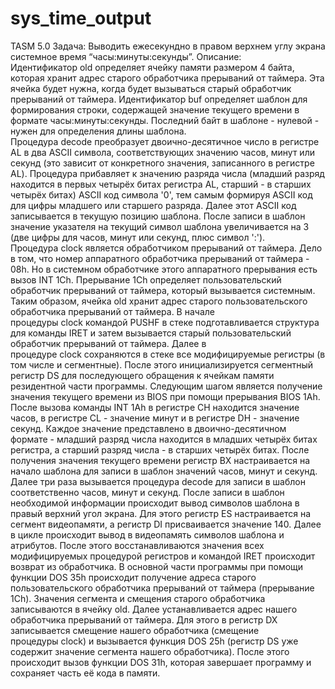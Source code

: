 # sys_time_output
TASM 5.0
Задача:
Выводить ежесекундно в правом верхнем углу экрана системное время “часы:минуты:секунды”.
Описание:
Идентификатор old определяет ячейку памяти размером 4 байта, которая хранит адрес старого обработчика прерываний от таймера. Эта ячейка будет нужна, когда будет вызываться старый обработчик прерываний от таймера. Идентификатор buf определяет шаблон для формирования строки, содержащей значение текущего времени в формате часы:минуты:секунды. Последний байт в шаблоне - нулевой - нужен для определения длины шаблона.
Процедура decode преобразует двоично-десятичное число в регистре AL в два ASCII символа, соответствующих значению часов, минут или секунд (это зависит от конкретного значения, записанного в регистре AL). Процедура прибавляет к значению разряда числа (младший разряд находится в первых четырёх битах регистра AL, старший - в старших четырёх битах) ASCII код символа '0', тем самым формируя ASCII код для цифры младшего или старшего разряда. Далее этот ASCII код записывается в текущую позицию шаблона. После записи в шаблон значение указателя на текущий символ шаблона увеличивается на 3 (две цифры для часов, минут или секунд, плюс символ ':').
Процедура clock является обработчиком прерываний от таймера. Дело в том, что номер аппаратного обработчика прерываний от таймера - 08h. Но в системном обработчике этого аппаратного прерывания есть вызов INT 1Ch. Прерывание 1Ch определяет пользовательский обработчик прерываний от таймера, который вызывается системным. Таким образом, ячейка old хранит адрес старого пользовательского обработчика прерываний от таймера. В начале процедуры clock командой PUSHF в стеке подготавливается структура для команды IRET и затем вызывается старый пользовательский обработчик прерываний от таймера. Далее в процедуре clock сохраняются в стеке все модифицируемые регистры (в том числе и сегментные). После этого инициализируется сегментный регистр DS для последующего обращения к ячейкам памяти резидентной части программы. Следующим шагом является получение значения текущего времени из BIOS при помощи прерывания BIOS 1Ah. После вызова команды INT 1Ah в регистре CH находится значение часов, в регистре CL - значение минут и в регистре DH - значение секунд. Каждое значение представлено в двоично-десятичном формате - младший разряд числа находится в младших четырёх битах регистра, а старший разряд числа - в старших четырёх битах. После получения значения текущего времени регистр BX настраивается на начало шаблона для записи в шаблон значений часов, минут и секунд. Далее три раза вызывается процедура decode для записи в шаблон соответственно часов, минут и секунд. После записи в шаблон необходимой информации происходит вывод символов шаблона в правый верхний угол экрана. Для этого регистр ES настраивается на сегмент видеопамяти, а регистр DI присваивается значение 140. Далее в цикле происходит вывод в видеопамять символов шаблона и атрибутов. После этого восстанавливаются значения всех модифицируемых процедурой регистров и командой IRET происходит возврат из обработчика.
В основной части программы при помощи функции DOS 35h происходит получение адреса старого пользовательского обработчика прерываний от таймера (прерывание 1Сh). Значения сегмента и смещения старого обработчика записываются в ячейку old. Далее устанавливается адрес нашего обработчика прерываний от таймера. Для этого в регистр DX записывается смещение нашего обработчика (смещение процедуры clock) и вызывается функция DOS 25h (регистр DS уже содержит значение сегмента нашего обработчика). После этого происходит вызов функции DOS 31h, которая завершает программу и сохраняет часть её кода в памяти.